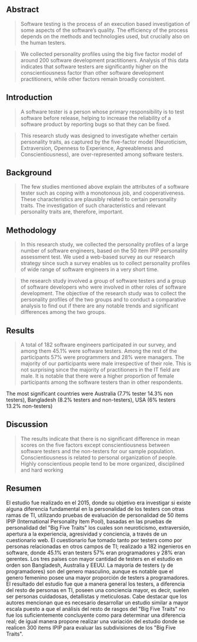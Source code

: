 ## Abstract
> Software testing is the process of an execution based investigation of some aspects of the software’s quality. The efficiency of the process depends on the methods and technologies used, but crucially also on the human testers.

> We collected personality profiles using the big five factor model of around 200 software development practitioners. Analysis of this data indicates that software testers are significantly higher on the conscientiousness factor than other software development practitioners, while other factors remain broadly consistent.

## Introduction
> A software tester is a person whose primary responsibility is to test software before release, helping to increase the reliability of a software product by reporting bugs so that they can be fixed.

> This research study was designed to investigate whether certain personality traits, as captured by the five-factor model (Neuroticism, Extraversion, Openness to Experience, Agreeableness and Conscientiousness), are over-represented among software testers.

## Background
> The few studies mentioned above explain the attributes of a software tester such as coping with a monotonous job, and cooperativeness. These characteristics are plausibly related to certain personality traits. The investigation of such characteristics and relevant personality traits are, therefore, important.

## Methodology

> In this research study, we collected the personality profiles of a large number of software engineers, based on the 50 item IPIP personality assessment test. We used a web-based survey as our research strategy since such a survey enables us to collect personality profiles of wide range of software engineers in a very short time.

> the research study involved a group of software testers and a group of software developers who were involved in other roles of software development. The objective of the research study was to collect the personality profiles of the two groups and to conduct a comparative analysis to find out if there are any notable trends and significant differences among the two groups.

## Results

> A total of 182 software engineers participated in our survey, and among them 45.1% were software testers. Among the rest of the participants 57% were programmers and 28% were managers.
> The majority of our participants were male irrespective of their role. This is not surprising since the majority of practitioners in the IT field are male. It is notable that there were a higher proportion of female participants among the software testers than in other respondents.

The most significant countries were Australia (7.7% tester  14.3% non testers), Bangladesh (8.2% testers and non-testers), USA (6% testers 13.2% non-testers)

## Discussion
> The results indicate that there is no significant difference in mean scores on the five factors except conscientiousness between software testers and the non-testers for our sample population.
> Conscientiousness is related to personal organization of people. Highly conscientious people tend to be more organized, disciplined and hard working


## Resumen

El estudio fue realizado en el 2015, donde su objetivo era investigar si existe alguna diferencia fundamental en la personalidad de los testers con otras ramas de TI, utilizando pruebas de evaluación de personalidad de 50 items IPIP (International Personality Item Pool), basadas en las pruebas de personalidad del "Big Five Traits" los cuales son neuroticismo, extraversión, apertura a la experiencia, agresividad y conciencia, a través de un cuestionario web. El cuestionario fue tomado tanto por testers como por personas relacionadas en otros campos de TI; realizado a 182 ingenieros en software, donde 45.1% eran testers 57% eran programadores y 28% eran gerentes.  Los tres países con mayor cantidad de testers en el estudio en orden son Bangladesh, Australia y EEUU. La mayoría de testers (y de programadores) son del genero masculino, aunque es notable que el genero femenino posee una mayor proporción de testers a programadores. El resultado del estudio fue que a manera general los testers, a diferencia del resto de personas en TI, poseen una conciencia mayor, es decir, suelen ser personas cuidadosas, detallistas y meticulosas. Cabe destacar que los autores mencionan que es necesario desarrollar un estudio similar a mayor escala puesto a que el análisis del resto de rasgos del "Big Five Traits" no fue los suficientemente concluyente como para determinar una diferencia real; de igual manera propone realizar una variación del estudio donde se realicen 300 items IPIP para evaluar las subdivisiones de los "Big Five Traits". 